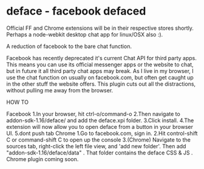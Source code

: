 deface - facebook defaced
=============

Official FF and Chrome extensions will be in their respective stores shortly.
Perhaps a node-webkit desktop chat app for linux/OSX also :).

A reduction of facebook to the bare chat function.

Facebook has recently deprecated it's current Chat API for third party apps.
This means you can use its official messenger apps or the website to chat, but in future it all third party chat apps may break.
As I live in my browser, I use the chat function on usually on facebook.com, but often get caught up in the other stuff the website offers.
This plugin cuts out all the distractions, without pulling me away from the browser.

HOW TO

Facebook
1.In your browser, hit ctrl-o/command-o
2.Then navigate to addon-sdk-1.16/deface/ and add the deface.xpi folder.
3.Click install.
4.The extension will now allow you to open deface from a button in your browser UI.
5.dont push tab
Chrome
1.Go to facebook.com, sign in.
2.Hit control-shift C or command-shift C to open up the console
3.(Chrome) Navigate to the sources tab, right-click the left file view, and 'add new folder'.
Then add "addon-sdk-1.16/deface/data" . That folder contains the deface CSS & JS . Chrome plugin coming soon.
